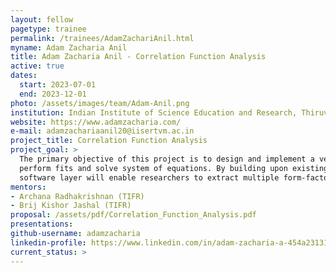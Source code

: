 ```yaml
---
layout: fellow
pagetype: trainee
permalink: /trainees/AdamZachariAnil.html
myname: Adam Zacharia Anil
title: Adam Zacharia Anil - Correlation Function Analysis
active: true
dates:
  start: 2023-07-01
  end: 2023-12-01
photo: /assets/images/team/Adam-Anil.png
institution: Indian Institute of Science Education and Research, Thiruvananthapuram
website: https://www.adamzacharia.com/
e-mail: adamzachariaanil20@iisertvm.ac.in
project_title: Correlation Function Analysis
project_goal: >
  The primary objective of this project is to design and implement a versatile software layer that can effectively
  perform fits and solve system of equations. By building upon existing frameworks in lattice QCD, this
  software layer will enable researchers to extract multiple form-factors with ease and efficiency.
mentors:
- Archana Radhakrishnan (TIFR) 
- Brij Kishor Jashal (TIFR)
proposal: /assets/pdf/Correlation_Function_Analysis.pdf
presentations:
github-username: adamzacharia
linkedin-profile: https://www.linkedin.com/in/adam-zacharia-a-454a23131/
current_status: >
---
```

